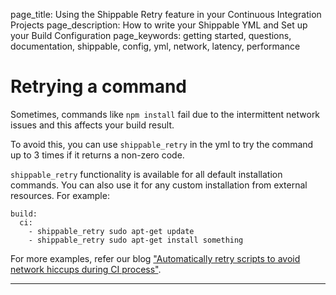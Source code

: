 page_title: Using the Shippable Retry feature in your Continuous Integration Projects
page_description: How to write your Shippable YML and Set up your Build Configuration
page_keywords: getting started, questions, documentation, shippable, config, yml, network, latency, performance


# Retrying a command

Sometimes, commands like `npm install` fail due to the intermittent network issues and this affects your build result.

To avoid this, you can use `shippable_retry` in the yml to try the command up to 3 times if it returns a non-zero code.

`shippable_retry` functionality is available for all default installation commands. You can
also use it for any custom installation from external resources. For example:

```
build:
  ci:
    - shippable_retry sudo apt-get update
    - shippable_retry sudo apt-get install something
```

For more examples, refer our blog ["Automatically retry scripts to avoid network hiccups during CI process"](http://blog.shippable.com/automatically-retry-scripts-to-avoid-network-hiccups-during-ci-process).

---
